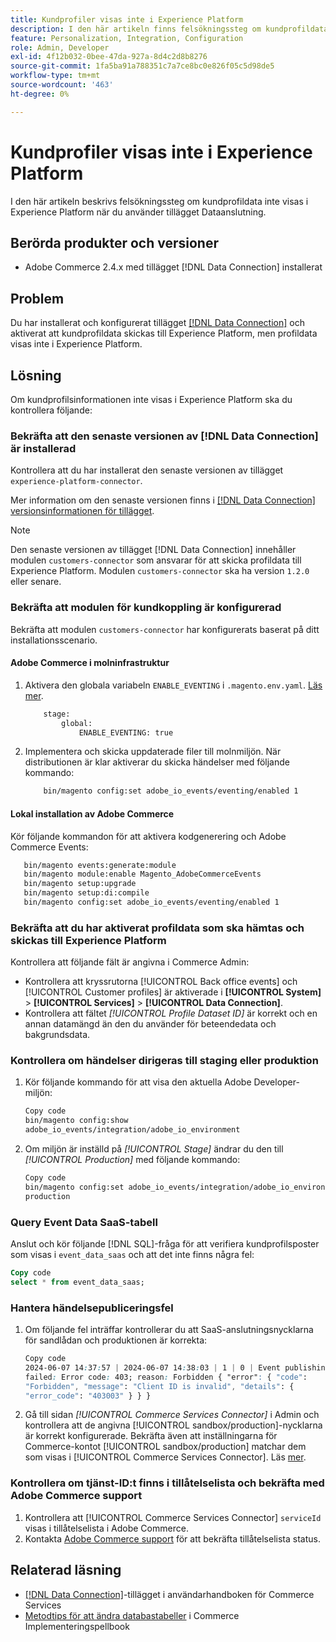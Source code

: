 ```yaml
---
title: Kundprofiler visas inte i Experience Platform
description: I den här artikeln finns felsökningssteg om kundprofildata inte visas i Experience Platform när tillägget  [!DNL Data Connection] används.
feature: Personalization, Integration, Configuration
role: Admin, Developer
exl-id: 4f12b032-0bee-47da-927a-8d4c2d8b8276
source-git-commit: 1fa5ba91a788351c7a7ce8bc0e826f05c5d98de5
workflow-type: tm+mt
source-wordcount: '463'
ht-degree: 0%

---
```


# Kundprofiler visas inte i Experience Platform

I den här artikeln beskrivs felsökningssteg om kundprofildata inte visas i Experience Platform när du använder tillägget Dataanslutning.

## Berörda produkter och versioner

* Adobe Commerce 2.4.x med tillägget [!DNL Data Connection] installerat

## Problem

Du har installerat och konfigurerat tillägget [[!DNL Data Connection]](https://experienceleague.adobe.com/sv/docs/commerce-merchant-services/data-connection/overview) och aktiverat att kundprofildata skickas till Experience Platform, men profildata visas inte i Experience Platform.

## Lösning

Om kundprofilsinformationen inte visas i Experience Platform ska du kontrollera följande:

### Bekräfta att den senaste versionen av [!DNL Data Connection] är installerad

Kontrollera att du har installerat den senaste versionen av tillägget `experience-platform-connector`.

Mer information om den senaste versionen finns i [[!DNL Data Connection] versionsinformationen för tillägget](https://experienceleague.adobe.com/sv/docs/commerce-merchant-services/data-connection/release-notes).

>[!NOTE]
>
>Den senaste versionen av tillägget [!DNL Data Connection] innehåller modulen `customers-connector` som ansvarar för att skicka profildata till Experience Platform. Modulen `customers-connector` ska ha version `1.2.0` eller senare.

### Bekräfta att modulen för kundkoppling är konfigurerad

Bekräfta att modulen `customers-connector` har konfigurerats baserat på ditt installationsscenario.

#### Adobe Commerce i molninfrastruktur

1. Aktivera den globala variabeln `ENABLE_EVENTING` i `.magento.env.yaml`. [Läs mer](https://experienceleague.adobe.com/sv/docs/commerce-cloud-service/user-guide/configure/env/stage/variables-global).

   ```bash
       stage:
           global:
               ENABLE_EVENTING: true
   ```

1. Implementera och skicka uppdaterade filer till molnmiljön. När distributionen är klar aktiverar du skicka händelser med följande kommando:

   ```bash
       bin/magento config:set adobe_io_events/eventing/enabled 1
   ```

#### Lokal installation av Adobe Commerce

Kör följande kommandon för att aktivera kodgenerering och Adobe Commerce Events:

```bash
   bin/magento events:generate:module
   bin/magento module:enable Magento_AdobeCommerceEvents
   bin/magento setup:upgrade
   bin/magento setup:di:compile
   bin/magento config:set adobe_io_events/eventing/enabled 1
```

### Bekräfta att du har aktiverat profildata som ska hämtas och skickas till Experience Platform

Kontrollera att följande fält är angivna i Commerce Admin:

* Kontrollera att kryssrutorna [!UICONTROL Back office events] och [!UICONTROL Customer profiles] är aktiverade i **[!UICONTROL System]** > **[!UICONTROL Services]** > **[!UICONTROL Data Connection]**.
* Kontrollera att fältet *[!UICONTROL Profile Dataset ID]* är korrekt och en annan datamängd än den du använder för beteendedata och bakgrundsdata.

### Kontrollera om händelser dirigeras till staging eller produktion

1. Kör följande kommando för att visa den aktuella Adobe Developer-miljön:

   ```bash
   Copy code
   bin/magento config:show
   adobe_io_events/integration/adobe_io_environment
   ```

1. Om miljön är inställd på *[!UICONTROL Stage]* ändrar du den till *[!UICONTROL Production]* med följande kommando:

   ```bash
   Copy code
   bin/magento config:set adobe_io_events/integration/adobe_io_environment
   production
   ```

### Query Event Data SaaS-tabell

Anslut och kör följande [!DNL SQL]-fråga för att verifiera kundprofilsposter som visas i
`event_data_saas` och att det inte finns några fel:

```sql
Copy code
select * from event_data_saas;
```

### Hantera händelsepubliceringsfel

1. Om följande fel inträffar kontrollerar du att SaaS-anslutningsnycklarna för sandlådan och produktionen är korrekta:

   ```css
   Copy code
   2024-06-07 14:37:57 | 2024-06-07 14:38:03 | 1 | 0 | Event publishing
   failed: Error code: 403; reason: Forbidden { "error": { "code":
   "Forbidden", "message": "Client ID is invalid", "details": {
   "error_code": "403003" } } }
   ```

1. Gå till sidan *[!UICONTROL Commerce Services Connector]* i Admin och kontrollera att de angivna [!UICONTROL sandbox/production]-nycklarna är korrekt konfigurerade. Bekräfta även att inställningarna för Commerce-kontot [!UICONTROL sandbox/production] matchar dem som visas i [!UICONTROL Commerce Services Connector]. Läs [mer](https://experienceleague.adobe.com/sv/docs/commerce-merchant-services/user-guides/integration-services/saas#apikey).

### Kontrollera om tjänst-ID:t finns i tillåtelselista och bekräfta med Adobe Commerce support

1. Kontrollera att [!UICONTROL Commerce Services Connector] `serviceId` visas i tillåtelselista i Adobe Commerce.
1. Kontakta [Adobe Commerce support](https://experienceleague.adobe.com/sv/docs/commerce-knowledge-base/kb/help-center-guide/magento-help-center-user-guide) för att bekräfta tillåtelselista status.

## Relaterad läsning

* [[!DNL Data Connection]](https://experienceleague.adobe.com/sv/docs/commerce-merchant-services/data-connection/overview)-tillägget i användarhandboken för Commerce Services
* [Metodtips för att ändra databastabeller](https://experienceleague.adobe.com/sv/docs/commerce-operations/implementation-playbook/best-practices/development/modifying-core-and-third-party-tables#why-adobe-recommends-avoiding-modifications) i Commerce Implementeringspellbook
